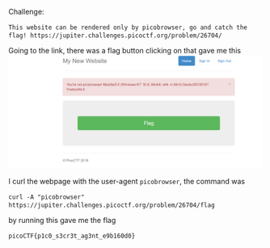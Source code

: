 Challenge:
```
This website can be rendered only by picobrowser, go and catch the flag! https://jupiter.challenges.picoctf.org/problem/26704/
```

Going to the link, there was a flag button clicking on that gave me this
<img src="1.PNG" />

I curl the webpage with the user-agent ```picobrowser```, the command was
```
curl -A "picobrowser"  https://jupiter.challenges.picoctf.org/problem/26704/flag
```
by running this gave me the flag
```
picoCTF{p1c0_s3cr3t_ag3nt_e9b160d0}
```
